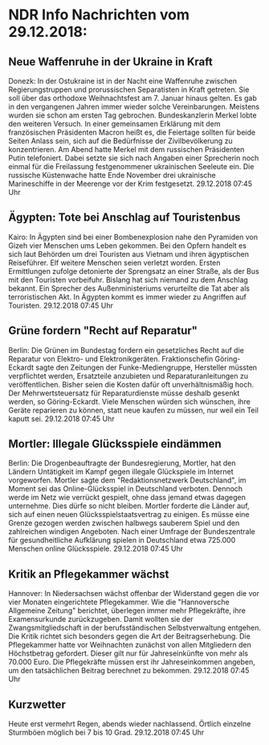 # NDR Info Nachrichten vom 29.12.2018:


## Neue Waffenruhe in der Ukraine in Kraft
Donezk: In der Ostukraine ist in der Nacht eine Waffenruhe zwischen Regierungstruppen und prorussischen Separatisten in Kraft getreten. Sie soll über das orthodoxe Weihnachtsfest am 7. Januar hinaus gelten. Es gab in den vergangenen Jahren immer wieder solche Vereinbarungen. Meistens wurden sie schon am ersten Tag gebrochen. Bundeskanzlerin Merkel lobte den weiteren Versuch. In einer gemeinsamen Erklärung mit dem französischen Präsidenten Macron heißt es, die Feiertage sollten für beide Seiten Anlass sein, sich auf die Bedürfnisse der Zivilbevölkerung zu konzentrieren. Am Abend hatte Merkel mit dem russischen Präsidenten Putin telefoniert. Dabei setzte sie sich nach Angaben einer Sprecherin noch einmal für die Freilassung festgenommener ukrainischen Seeleute ein. Die russische Küstenwache hatte Ende November drei ukrainische Marineschiffe in der Meerenge vor der Krim festgesetzt. 29.12.2018 07:45 Uhr 

## Ägypten: Tote bei Anschlag auf Touristenbus
Kairo: In Ägypten sind bei einer Bombenexplosion nahe den Pyramiden von Gizeh vier Menschen ums Leben gekommen. Bei den Opfern handelt es sich laut Behörden um drei Touristen aus Vietnam und ihren ägyptischen Reiseführer. Elf weitere Menschen seien verletzt worden. Ersten Ermittlungen zufolge detonierte der Sprengsatz an einer Straße, als der Bus mit den Touristen vorbeifuhr. Bislang hat sich niemand zu dem Anschlag bekannt. Ein Sprecher des Außenministeriums verurteilte die Tat aber als terroristischen Akt. In Ägypten kommt es immer wieder zu Angriffen auf Touristen. 29.12.2018 07:45 Uhr 

## Grüne fordern "Recht auf Reparatur"
Berlin: Die Grünen im Bundestag fordern ein gesetzliches Recht auf die Reparatur von Elektro- und Elektronikgeräten. Fraktionschefin Göring-Eckardt sagte den Zeitungen der Funke-Mediengruppe, Hersteller müssten verpflichtet werden, Ersatzteile anzubieten und Reparaturanleitungen zu veröffentlichen. Bisher seien die Kosten dafür oft unverhältnismäßig hoch. Der Mehrwertsteuersatz für Reparaturdienste müsse deshalb gesenkt werden, so Göring-Eckardt. Viele Menschen würden sich wünschen, ihre Geräte reparieren zu können, statt neue kaufen zu müssen, nur weil ein Teil kaputt sei. 29.12.2018 07:45 Uhr 

## Mortler: Illegale Glücksspiele eindämmen
Berlin:	Die Drogenbeauftragte der Bundesregierung, Mortler, hat den Ländern Untätigkeit im Kampf gegen illegale Glückspiele im Internet vorgeworfen. Mortler sagte dem "Redaktionsnetzwerk Deutschland", im Moment sei das Online-Glücksspiel in Deutschland verboten. Dennoch werde im Netz wie verrückt gespielt, ohne dass jemand etwas dagegen unternehme. Dies dürfe so nicht bleiben. Mortler forderte die Länder auf, sich auf einen neuen Glücksspielstaatsvertrag zu einigen. Es müsse eine Grenze gezogen werden zwischen halbwegs sauberem Spiel und den zahlreichen windigen Angeboten. Nach einer Umfrage der Bundeszentrale für gesundheitliche Aufklärung spielen in Deutschland etwa 725.000 Menschen online Glücksspiele. 29.12.2018 07:45 Uhr 

## Kritik an Pflegekammer wächst
Hannover: In Niedersachsen wächst offenbar der Widerstand gegen die vor vier Monaten eingerichtete Pflegekammer. Wie die "Hannoversche Allgemeine Zeitung" berichtet, überlegen immer mehr Pflegekräfte, ihre Examensurkunde zurückzugeben. Damit wollten sie der Zwangsmitgliedschaft in der berufsständischen Selbstverwaltung entgehen. Die Kritik richtet sich besonders gegen die Art der Beitragserhebung. Die Pflegekammer hatte vor Weihnachten zunächst von allen Mitgliedern den Höchstbetrag gefordert. Dieser gilt nur für  Jahreseinkünfte von mehr als 70.000 Euro. Die Pflegekräfte müssen erst ihr Jahreseinkommen angeben, um den tatsächlichen Beitrag berechnet zu bekommen. 29.12.2018 07:45 Uhr 

## Kurzwetter
Heute erst vermehrt Regen, abends wieder nachlassend. Örtlich einzelne Sturmböen möglich bei 7 bis 10 Grad. 29.12.2018 07:45 Uhr 
